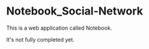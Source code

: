# Notebook_Social-Network
This is a web application called Notebook.

It's not fully completed yet.
